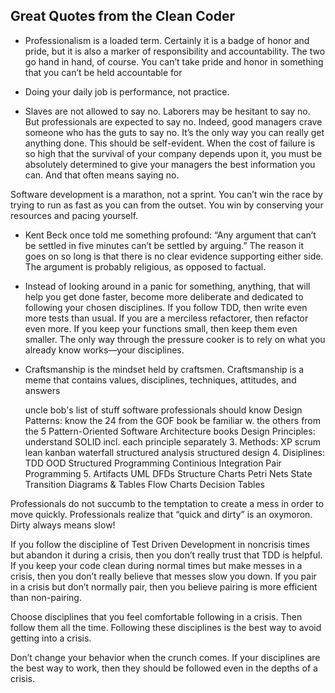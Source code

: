 Great Quotes from the Clean Coder
--------------------------------


* Professionalism is a loaded term. Certainly it is a badge of honor and pride, but it is also a marker of responsibility and accountability. The two go hand in hand, of course. You can’t take pride and honor in something that you can’t be held accountable for

* Doing your daily job is performance, not practice.

* Slaves are not allowed to say no. Laborers may be hesitant to say no. But professionals are expected to say no. Indeed, good managers crave someone who has the guts to say no. It’s the only way you can really get anything done. This should be self-evident. When the cost of failure is so high that the survival of your company depends upon it, you must be absolutely determined to give your managers the best information you can. And that often means saying no.

Software development is a marathon, not a sprint. You can’t win the race by trying to run as fast as you can from the outset. You win by conserving your resources and pacing yourself.

* Kent Beck once told me something profound: “Any argument that can’t be settled in five minutes can’t be settled by arguing.” The reason it goes on so long is that there is no clear evidence supporting either side. The argument is probably religious, as opposed to factual.

* Instead of looking around in a panic for something, anything, that will help you get done faster, become more deliberate and dedicated to following your chosen disciplines. If you follow TDD, then write even more tests than usual. If you are a merciless refactorer, then refactor even more. If you keep your functions small, then keep them even smaller. The only way through the pressure cooker is to rely on what you already know works—your disciplines.

* Craftsmanship is the mindset held by craftsmen. Craftsmanship is a meme that contains values, disciplines, techniques, attitudes, and answers

    uncle bob's list of stuff software professionals should know
        Design Patterns:
            know the 24 from the GOF book
            be familiar w. the others from the 5 Pattern-Oriented Software Architecture books
        Design Principles:
            understand SOLID incl. each principle separately
        3. Methods:
            XP
            scrum
            lean
            kanban
            waterfall
            structured analysis
            structured design
        4. Disiplines:
            TDD
            OOD
            Structured Programming
            Continious Integration
            Pair Programming
        5. Artifacts
            UML
            DFDs
            Structure Charts
            Petri Nets
            State Transition Diagrams & Tables
            Flow Charts
            Decision Tables

Professionals do not succumb to the temptation to create a mess in
order to move quickly. Professionals realize that “quick and dirty” is
an oxymoron. Dirty always means slow!

If you follow the discipline of Test Driven Development in noncrisis
times but abandon it during a crisis, then you don’t really trust that
TDD is helpful. If you keep your code clean during normal times but
make messes in a crisis, then you don’t really believe that messes
slow you down. If you pair in a crisis but don’t normally pair, then
you believe pairing is more efficient than non-pairing.

Choose disciplines that you feel comfortable following in a crisis.
Then follow them all the time. Following these disciplines is the best
way to avoid getting into a crisis.

Don’t change your behavior when the crunch comes. If your disciplines
are the best way to work, then they should be followed even in the
depths of a crisis.